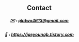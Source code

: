 <div align="center">

## Contact 
##### ✉️  : qkdwo4613@gmail.com
##### 📕 : https://jaeyoungb.tistory.com
<!--
<br>

[![Solved.ac프로필](http://mazassumnida.wtf/api/v2/generate_badge?boj=qkdwo46)](https://solved.ac/qkdwo46)
-->

<!--
________________________________
  
  <img src="https://img.shields.io/badge/Java-007396?style=flat&logoColor=white"/>
  <img src="https://img.shields.io/badge/Gradle-02303A?style=flat&logo=Gradle&logoColor=white"/>
  <br><br>
  
  
  <img src="https://img.shields.io/badge/Spring-6DB33F?style=flat&logo=Spring&logoColor=white"/>
  <img src="https://img.shields.io/badge/Spring Boot-6DB33F?style=flat&logo=Spring Boot&logoColor=white"/>
  <img src="https://img.shields.io/badge/Spring Data JPA-6DB33F?style=flat&logo=Spring&logoColor=white"/>
  <br><br>
  
  <img src="https://img.shields.io/badge/H2 Database-004A9D?style=flat&logoColor=white"/>
  <img src="https://img.shields.io/badge/MySQL-4479A1?style=flat&logo=MySQL&logoColor=white"/>
  <br><br>
  
  <img src="https://img.shields.io/badge/Amazon EC2-FF9900?style=flat&logo=Amazon EC2&logoColor=white"/>
  <img src="https://img.shields.io/badge/Amazon RDS-527FFF?style=flat&logo=Amazon RDS&logoColor=white"/>
  <br><br>
  
  <img src="https://img.shields.io/badge/Git-F05032?style=flat&logo=Git&logoColor=white"/>
  <img src="https://img.shields.io/badge/GitHub-181717?style=flat&logo=GitHub&logoColor=white"/>
  <br><br>
  
  <img src="https://img.shields.io/badge/Intellij IDEA-000000?style=flat&logo=Intellij IDEA&logoColor=white"/>
  
</div>

-->
  
<!--
<img src="https://img.shields.io/badge/Java-{007396}?style={flat}">
<img src="https://img.shields.io/badge/CSS-288CDE?style=flat&logo=CSS3&logoColor=white"/>
<img src="https://img.shields.io/badge/javascript-FFEB5A?style=flat&logo=JavaScript&logoColor=white"/> 
<img src="https://img.shields.io/badge/vue.js-4FC08D?style=flat&logo=vue.js&logoColor=green"/>
<img src="https://img.shields.io/badge/react-blue?style=flat&logo=React&logoColor=white"/> 
<img src="https://img.shields.io/badge/Next.js-000000?style=flat&logo=Next.js&logoColor=white"/>
<img src="https://img.shields.io/badge/node.js-BCEE68?style=flat&logo=Node.js&logoColor=white"/>
<img src="https://img.shields.io/badge/git-FF7F50?style=flat&logo=Git&logoColor=white"/>
-->
